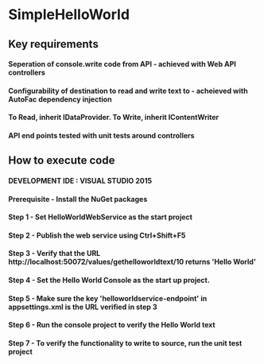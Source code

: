 # SimpleHelloWorld

## Key requirements

#### Seperation of console.write code from API - achieved with Web API controllers
#### Configurability of destination to read and write text to - acheieved with AutoFac dependency injection
#### To Read, inherit IDataProvider. To Write, inherit IContentWriter
#### API end points tested with unit tests around controllers

## How to execute code
#### DEVELOPMENT IDE : VISUAL STUDIO 2015
#### Prerequisite - Install the NuGet packages
#### Step 1 - Set HelloWorldWebService as the start project
#### Step 2 - Publish the web service using Ctrl+Shift+F5
#### Step 3 - Verify that the URL http://localhost:50072/values/gethelloworldtext/10 returns 'Hello World'
#### Step 4 - Set the Hello World Console as the start up project. 
#### Step 5 - Make sure the key 'helloworldservice-endpoint' in appsettings.xml is the URL verified in step 3
#### Step 6 - Run the console project to verify the Hello World text
#### Step 7 - To verify the functionality to write to source, run the unit test project

